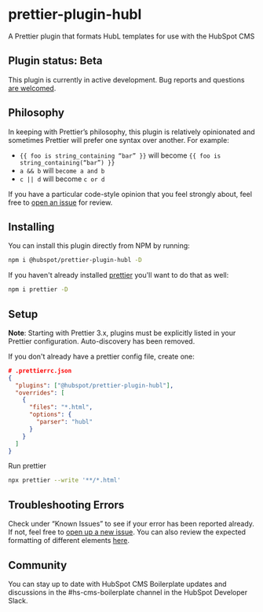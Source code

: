 # prettier-plugin-hubl

A Prettier plugin that formats HubL templates for use with the HubSpot CMS

## Plugin status: Beta

This plugin is currently in active development. Bug reports and questions [are welcomed](https://github.com/HubSpot/prettier-plugin-hubl/issues).

## Philosophy

In keeping with Prettier’s philosophy, this plugin is relatively opinionated and sometimes Prettier will prefer one syntax over another. For example:

- `{{ foo is string_containing “bar” }}` will become `{{ foo is string_containing(“bar”) }}`
- `a && b` will `become a and b`
- `c || d` will become `c or d`

If you have a particular code-style opinion that you feel strongly about, feel free to [open an issue](https://github.com/HubSpot/prettier-plugin-hubl/issues/new) for review.

## Installing

You can install this plugin directly from NPM by running:

```bash
npm i @hubspot/prettier-plugin-hubl -D
```

If you haven't already installed [prettier](https://prettier.io) you'll want to do that as well:

```bash
npm i prettier -D
```

## Setup

**Note**: Starting with Prettier 3.x, plugins must be explicitly listed in your Prettier configuration. Auto-discovery has been removed.

If you don't already have a prettier config file, create one:

```json
# .prettierrc.json
{
  "plugins": ["@hubspot/prettier-plugin-hubl"],
  "overrides": [
    {
      "files": "*.html",
      "options": {
        "parser": "hubl"
      }
    }
  ]
}
```

Run prettier

```bash
npx prettier --write '**/*.html'
```

## Troubleshooting Errors

Check under “Known Issues” to see if your error has been reported already. If not, feel free to [open up a new issue](https://github.com/HubSpot/prettier-plugin-hubl/issues/new). You can also review the expected formatting of different elements [here](./TYPE_DOCS.md).

## Community

You can stay up to date with HubSpot CMS Boilerplate updates and discussions in the #hs-cms-boilerplate channel in the HubSpot Developer Slack.
